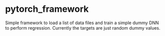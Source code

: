 # pytorch_framework

Simple framework to load a list of data files and train a simple dummy
DNN to perform regression. Currently the targets are just random
dummy values. 